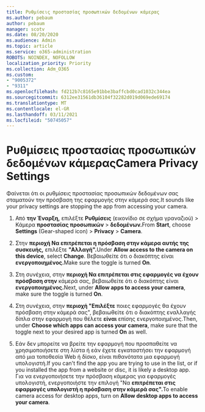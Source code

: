 ```yaml
---
title: Ρυθμίσεις προστασίας προσωπικών δεδομένων κάμερας
ms.author: pebaum
author: pebaum
manager: scotv
ms.date: 08/20/2020
ms.audience: Admin
ms.topic: article
ms.service: o365-administration
ROBOTS: NOINDEX, NOFOLLOW
localization_priority: Priority
ms.collection: Adm_O365
ms.custom:
- "9005372"
- "9311"
ms.openlocfilehash: fd212b7c8165e91bbe3baffcbd0cad1032c344ea
ms.sourcegitcommit: 6312ee31561db36104f32282d019d069ede69174
ms.translationtype: MT
ms.contentlocale: el-GR
ms.lasthandoff: 03/11/2021
ms.locfileid: "50745057"
---
```

# <a name="camera-privacy-settings"></a><span data-ttu-id="61d9f-102">Ρυθμίσεις προστασίας προσωπικών δεδομένων κάμερας</span><span class="sxs-lookup"><span data-stu-id="61d9f-102">Camera Privacy Settings</span></span>

<span data-ttu-id="61d9f-103">Φαίνεται ότι οι ρυθμίσεις προστασίας προσωπικών δεδομένων σας σταματούν την πρόσβαση της εφαρμογής στην κάμερά σας.</span><span class="sxs-lookup"><span data-stu-id="61d9f-103">It sounds like your privacy settings are stopping the app from accessing your camera.</span></span>

1.  <span data-ttu-id="61d9f-104">Από **την Έναρξη,** επιλέξτε **Ρυθμίσεις** (εικονίδιο σε σχήμα γραναζιού) > Κάμερα **προστασίας προσωπικών**  >  **δεδομένων.**</span><span class="sxs-lookup"><span data-stu-id="61d9f-104">From **Start**, choose **Settings** (Gear-shaped icon) > **Privacy** > **Camera**.</span></span>

2.  <span data-ttu-id="61d9f-105">Στην **περιοχή Να επιτρέπεται η πρόσβαση στην κάμερα αυτής της συσκευής,** επιλέξτε **"Αλλαγή".**</span><span class="sxs-lookup"><span data-stu-id="61d9f-105">Under **Allow access to the camera on this device**, select **Change**.</span></span> <span data-ttu-id="61d9f-106">Βεβαιωθείτε ότι ο διακόπτης είναι **ενεργοποιημένος.**</span><span class="sxs-lookup"><span data-stu-id="61d9f-106">Make sure the toggle is turned **On**.</span></span>

3.  <span data-ttu-id="61d9f-107">Στη συνέχεια, στην **περιοχή Να επιτρέπεται στις εφαρμογές να έχουν πρόσβαση στην** κάμερά σας, βεβαιωθείτε ότι ο διακόπτης είναι **ενεργοποιημένος.**</span><span class="sxs-lookup"><span data-stu-id="61d9f-107">Next, under **Allow apps to access your camera**, make sure the toggle is turned **On**.</span></span>

4.  <span data-ttu-id="61d9f-108">Στη συνέχεια, στην **περιοχή "Επιλέξτε** ποιες εφαρμογές θα έχουν πρόσβαση στην κάμερά σας", βεβαιωθείτε ότι ο διακόπτης εναλλαγής δίπλα στην εφαρμογή που θέλετε **είναι** επίσης ενεργοποιημένος.</span><span class="sxs-lookup"><span data-stu-id="61d9f-108">Then, under **Choose which apps can access your camera**, make sure that the toggle next to your desired app is turned **On** as well.</span></span>

5.  <span data-ttu-id="61d9f-109">Εάν δεν μπορείτε να βρείτε την εφαρμογή που προσπαθείτε να χρησιμοποιήσετε στη λίστα ή εάν έχετε εγκαταστήσει την εφαρμογή από μια τοποθεσία Web ή δίσκο, είναι πιθανότατα μια εφαρμογή υπολογιστή.</span><span class="sxs-lookup"><span data-stu-id="61d9f-109">If you can't find the app you are trying to use in the list, or if you installed the app from a website or disc, it is likely a desktop app.</span></span> <span data-ttu-id="61d9f-110">Για να ενεργοποιήσετε την πρόσβαση κάμερας για εφαρμογές υπολογιστή, ενεργοποιήστε την επιλογή "Να **επιτρέπεται στις εφαρμογές υπολογιστή η πρόσβαση στην κάμερά σας".**</span><span class="sxs-lookup"><span data-stu-id="61d9f-110">To enable camera access for desktop apps, turn on **Allow desktop apps to access your camera**.</span></span>